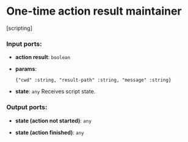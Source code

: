 # One-time action result maintainer

[scripting]

### Input ports:

* __action result__: `boolean`


* __params__: 
    ```
    {"cwd" :string, "result-path" :string, "message" :string}
    ```



* __state__: `any`
    Receives script state.



### Output ports:

* __state (action not started)__: `any`


* __state (action finished)__: `any`


